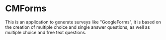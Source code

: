 # CMForms
This is an application to generate surveys like "GoogleForms", it is based on the creation of multiple choice and single answer questions, as well as multiple choice and free text questions.
